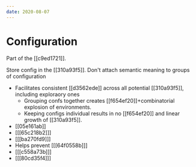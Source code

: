 ```yaml
---
date: 2020-08-07
---
```


# Configuration

Part of the [[c9ed1721]].

Store config in the [[310a93f5]]. Don't attach semantic meaning to groups of configuration

- Facilitates consistent [[d3562ede]] across all potential [[310a93f5]], including exploraory ones
  - Grouping confs together creates [[f654ef20]]+combinatorial explosion of environments.
  - Keeping configs individual results in no [[f654ef20]] and linear growth of [[310a93f5]].
- [[05e161ab]]
- [[[65c218b2]]]
- [[[ba270fd9]]]
- Helps prevent [[[64f0558b]]]
- [[[c558a73b]]]
- [[[80cd35f4]]]
